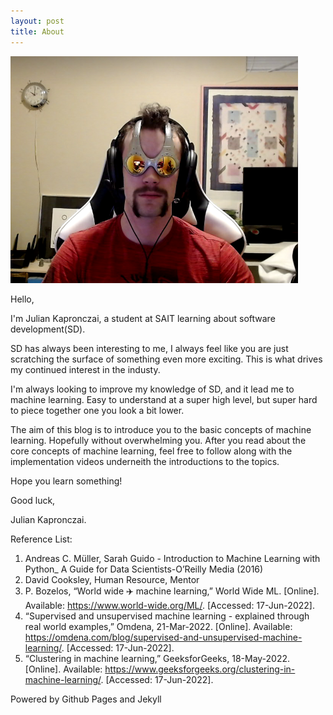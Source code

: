 ```yaml
---
layout: post
title: About
---
```


![FigureJulian](/assets/images/pic-J-for-blog.png) 



Hello,

I'm Julian Kapronczai, a student at SAIT learning about software development(SD). 

SD has always been interesting to me, I always feel like you are just scratching the surface of something even more exciting. This is what drives my continued interest in the industy.

I'm always looking to improve my knowledge of SD, and it lead me to machine learning. Easy to understand at a super high level, but super hard to piece together one you look a bit lower. 

The aim of this blog is to introduce you to the basic concepts of machine learning. Hopefully without overwhelming you. After you read about the core concepts of machine learning, feel free to follow along with the implementation videos underneith the introductions to the topics. 

Hope you learn something! 

Good luck,

Julian Kapronczai.


Reference List:

1. Andreas C. Müller, Sarah Guido - Introduction to Machine Learning with Python_ A Guide for Data Scientists-O’Reilly Media (2016)
2. David Cooksley, Human Resource, Mentor
3. P. Bozelos, “World wide ✈️ machine learning,” World Wide ML. [Online]. Available: https://www.world-wide.org/ML/. [Accessed: 17-Jun-2022]. 
4. “Supervised and unsupervised machine learning - explained through real world examples,” Omdena, 21-Mar-2022. [Online]. Available: https://omdena.com/blog/supervised-and-unsupervised-machine-learning/. [Accessed: 17-Jun-2022]. 
5. “Clustering in machine learning,” GeeksforGeeks, 18-May-2022. [Online]. Available: https://www.geeksforgeeks.org/clustering-in-machine-learning/. [Accessed: 17-Jun-2022]. 

Powered by Github Pages and Jekyll